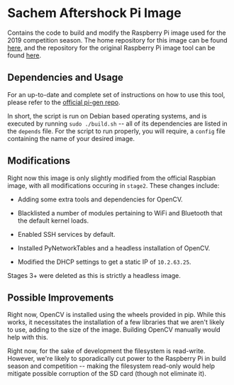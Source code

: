# Sachem Aftershock Pi Image

Contains the code to build and modify the Raspberry Pi image used for the 2019 competition season. The home repository for this image can be found [here](https://github.com/DanWaxman/pi-gen), and the repository for the original Raspberry Pi image tool can be found [here](https://github.com/RPi-Distro/pi-gen).

## Dependencies and Usage
For an up-to-date and complete set of instructions on how to use this tool, please refer to the [official pi-gen repo](https://github.com/RPi-Distro/pi-gen). 

In short, the script is run on Debian based operating systems, and is executed by running `sudo ./build.sh` -- all of its dependencies are listed in the `depends` file. For the script to run properly, you will require, a `config` file containing the name of your desired image. 

## Modifications
Right now this image is only slightly modified from the official Raspbian image, with all modifications occuring in `stage2`. These changes include:

- Adding some extra tools and dependencies for OpenCV.

- Blacklisted a number of modules pertaining to WiFi and Bluetooth that the default kernel loads.

- Enabled SSH services by default.

- Installed PyNetworkTables and a headless installation of OpenCV.

- Modified the DHCP settings to get a static IP of `10.2.63.25`.

Stages 3+ were deleted as this is strictly a headless image.

## Possible Improvements

Right now, OpenCV is installed using the wheels provided in pip. While this works, it necessitates the installation of a few libraries that we aren't likely to use, adding to the size of the image. Building OpenCV manually would help with this.

Right now, for the sake of development the filesystem is read-write. However, we're likely to sporadically cut power to the Raspberry Pi in build season and competition -- making the filesystem read-only would help mitigate possible corruption of the SD card (though not eliminate it). 
